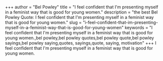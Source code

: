 +++
author = "Bel Powley"
title = "I feel confident that I'm presenting myself in a feminist way that is good for young women."
description = "the best Bel Powley Quote: I feel confident that I'm presenting myself in a feminist way that is good for young women."
slug = "i-feel-confident-that-im-presenting-myself-in-a-feminist-way-that-is-good-for-young-women"
keywords = "I feel confident that I'm presenting myself in a feminist way that is good for young women.,bel powley,bel powley quotes,bel powley quote,bel powley sayings,bel powley saying,quotes, sayings,quote, saying, motivation"
+++
I feel confident that I'm presenting myself in a feminist way that is good for young women.
